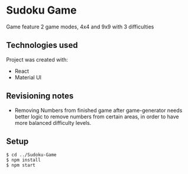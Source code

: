 # Sudoku Game

Game feature 2 game modes, 4x4 and 9x9 with 3 difficulties

## Technologies used

Project was created with:

- React
- Material UI

## Revisioning notes

- Removing Numbers from finished game after game-generator needs better logic to remove numbers from certain areas, in order to have more balanced difficulty levels.

## Setup

```
$ cd ../Sudoku-Game
$ npm install
$ npm start
```

